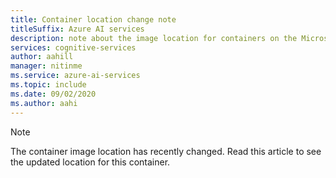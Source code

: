 ```yaml
---
title: Container location change note
titleSuffix: Azure AI services
description: note about the image location for containers on the Microsoft Container Registry
services: cognitive-services
author: aahill
manager: nitinme
ms.service: azure-ai-services
ms.topic: include
ms.date: 09/02/2020
ms.author: aahi
---
```


> [!NOTE]
> The container image location has recently changed. Read this article to see the updated location for this container.
